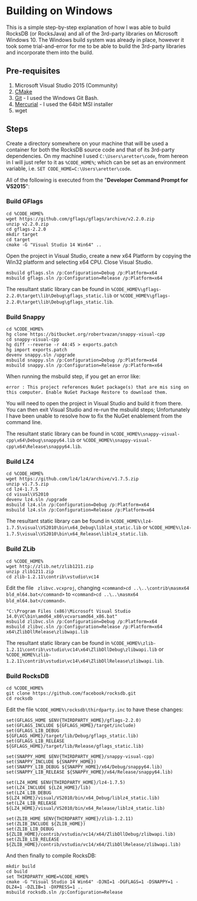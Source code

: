 # Building on Windows

This is a simple step-by-step explanation of how I was able to build RocksDB (or RocksJava) and all of the 3rd-party libraries on Microsoft Windows 10. The Windows build system was already in place, however it took some trial-and-error for me to be able to build the 3rd-party libraries and incorporate them into the build.

## Pre-requisites
1. Microsoft Visual Studio 2015 (Community)
2. [CMake](https://cmake.org/)
3. [Git](https://git-scm.com/downloads) - I used the Windows Git Bash.
4. [Mercurial](https://www.mercurial-scm.org/wiki/Download) - I used the 64bit MSI installer
5. wget

## Steps

Create a directory somewhere on your machine that will be used a container for both the RocksDB source code and that of its 3rd-party dependencies. On my machine I used `C:\Users\aretter\code`, from hereon in I will just refer to it as `%CODE_HOME%`; which can be set as an environment variable, i.e. `SET CODE_HOME=C:\Users\aretter\code`.

All of the following is executed from the "**Developer Command Prompt for VS2015**":

### Build GFlags
```
cd %CODE_HOME%
wget https://github.com/gflags/gflags/archive/v2.2.0.zip
unzip v2.2.0.zip
cd gflags-2.2.0
mkdir target
cd target
cmake -G "Visual Studio 14 Win64" ..
```

Open the project in Visual Studio, create a new x64 Platform by copying the Win32 platform and selecting x64 CPU. Close Visual Studio.

```
msbuild gflags.sln /p:Configuration=Debug /p:Platform=x64
msbuild gflags.sln /p:Configuration=Release /p:Platform=x64
```

The resultant static library can be found in `%CODE_HOME%\gflags-2.2.0\target\lib\Debug\gflags_static.lib` or `%CODE_HOME%\gflags-2.2.0\target\lib\Debug\gflags_static.lib`.


### Build Snappy
```
cd %CODE_HOME%
hg clone https://bitbucket.org/robertvazan/snappy-visual-cpp
cd snappy-visual-cpp
hg diff --reverse -r 44:45 > exports.patch
hg import exports.patch
devenv snappy.sln /upgrade
msbuild snappy.sln /p:Configuration=Debug /p:Platform=x64
msbuild snappy.sln /p:Configuration=Release /p:Platform=x64
```

When running the msbuild step, if you get an error like:
```
error : This project references NuGet package(s) that are mis sing on this computer. Enable NuGet Package Restore to download them.
```
You will need to open the project in Visual Studio and build it from there. You can then exit Visual Studio and re-run the msbuild steps; Unfortunately I have been unable to resolve how to fix the NuGet enablement from the command line.

The resultant static library can be found in `%CODE_HOME%\snappy-visual-cpp\x64\Debug\snappy64.lib` or `%CODE_HOME%\snappy-visual-cpp\x64\Release\snappy64.lib`.


### Build LZ4
```
cd %CODE_HOME%
wget https://github.com/lz4/lz4/archive/v1.7.5.zip
unzip v1.7.5.zip
cd lz4-1.7.5
cd visual\VS2010
devenv lz4.sln /upgrade
msbuild lz4.sln /p:Configuration=Debug /p:Platform=x64
msbuild lz4.sln /p:Configuration=Release /p:Platform=x64
```

The resultant static library can be found in `%CODE_HOME%\lz4-1.7.5\visual\VS2010\bin\x64_Debug\liblz4_static.lib` or `%CODE_HOME%\lz4-1.7.5\visual\VS2010\bin\x64_Release\liblz4_static.lib`.


### Build ZLib
```
cd %CODE_HOME%
wget http://zlib.net/zlib1211.zip
unzip zlib1211.zip
cd zlib-1.2.11\contrib\vstudio\vc14
```

Edit the file ` zlibvc.vcxproj`, changing `<command>cd ..\..\contrib\masmx64 bld_ml64.bat</command>` to `<command>cd ..\..\masmx64 bld_ml64.bat</command>`.

```
"C:\Program Files (x86)\Microsoft Visual Studio 14.0\VC\bin\amd64_x86\vcvarsamd64_x86.bat"
msbuild zlibvc.sln /p:Configuration=Debug /p:Platform=x64
msbuild zlibvc.sln /p:Configuration=Release /p:Platform=x64
x64\ZlibDllRelease\zlibwapi.lib
```

The resultant static library can be found in `%CODE_HOME%\zlib-1.2.11\contrib\vstudio\vc14\x64\ZlibDllDebug\zlibwapi.lib` or `%CODE_HOME%\zlib-1.2.11\contrib\vstudio\vc14\x64\ZlibDllRelease\zlibwapi.lib`.


### Build RocksDB
```
cd %CODE_HOME%
git clone https://github.com/facebook/rocksdb.git
cd rocksdb
```

Edit the file `%CODE_HOME%\rocksdb\thirdparty.inc` to have these changes:

```
set(GFLAGS_HOME $ENV{THIRDPARTY_HOME}/gflags-2.2.0)
set(GFLAGS_INCLUDE ${GFLAGS_HOME}/target/include)
set(GFLAGS_LIB_DEBUG ${GFLAGS_HOME}/target/lib/Debug/gflags_static.lib)
set(GFLAGS_LIB_RELEASE ${GFLAGS_HOME}/target/lib/Release/gflags_static.lib)

set(SNAPPY_HOME $ENV{THIRDPARTY_HOME}/snappy-visual-cpp)
set(SNAPPY_INCLUDE ${SNAPPY_HOME})
set(SNAPPY_LIB_DEBUG ${SNAPPY_HOME}/x64/Debug/snappy64.lib)
set(SNAPPY_LIB_RELEASE ${SNAPPY_HOME}/x64/Release/snappy64.lib)

set(LZ4_HOME $ENV{THIRDPARTY_HOME}/lz4-1.7.5)
set(LZ4_INCLUDE ${LZ4_HOME}/lib)
set(LZ4_LIB_DEBUG ${LZ4_HOME}/visual/VS2010/bin/x64_Debug/liblz4_static.lib)
set(LZ4_LIB_RELEASE ${LZ4_HOME}/visual/VS2010/bin/x64_Release/liblz4_static.lib)

set(ZLIB_HOME $ENV{THIRDPARTY_HOME}/zlib-1.2.11)
set(ZLIB_INCLUDE ${ZLIB_HOME})
set(ZLIB_LIB_DEBUG ${ZLIB_HOME}/contrib/vstudio/vc14/x64/ZlibDllDebug/zlibwapi.lib)
set(ZLIB_LIB_RELEASE ${ZLIB_HOME}/contrib/vstudio/vc14/x64/ZlibDllRelease/zlibwapi.lib)
```

And then finally to compile RocksDB:
```
mkdir build
cd build
set THIRDPARTY_HOME=%CODE_HOME%
cmake -G "Visual Studio 14 Win64" -DJNI=1 -DGFLAGS=1 -DSNAPPY=1 -DLZ4=1 -DZLIB=1 -DXPRESS=1 ..
msbuild rocksdb.sln /p:Configuration=Release
```
